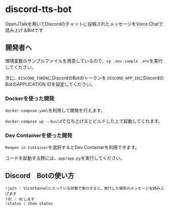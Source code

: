 # discord-tts-bot

OpenJTalkを用いてDiscordのチャットに投稿されたメッセージをVoice Chatで読み上げるBotです

## 開発者へ

環境変数のサンプルファイルを用意しているので、`cp .env.sample .env`を実行してください。

次に、`DISCORD_TOKEN`にDiscordのBotのトークンを
`DISCORD_APP_ID`にDiscordのBotのAPPLICATION IDを設定してください。

### Dockerを使った開発

`docker-compose.yaml`を利用して開発を行えます。

`docker-compose up --build`で立ち上げるとビルドした上で起動してくれます。

### Dev Containerを使った開発

`Reopen in Container`を選択するとDev Containerを利用できます。

コードを起動する際には、`app/app.py`を実行してください。

## Discord　Botの使い方
```
!join : ViceChannelに入っている状態で実行すると，実行した場所のメッセージを読み上げます
!dc : dcします
!status : show status
```